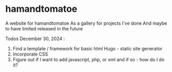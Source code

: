 # hamandtomatoe
A website for hamandtomatoe
As a gallery for projects I've done
And maybe to have limited released in the future

Todos December 30, 2024 :
1. Find a template / framework for basic html
    Hugo - static site generator
2. Incorporate CSS
3. Figure out if I want to add javascript, php, or xml and if so - how do I do it?